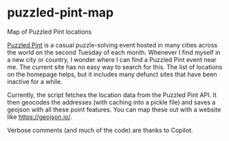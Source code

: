 # puzzled-pint-map
Map of Puzzled Pint locations

[Puzzled Pint](https://puzzledpint.com/) is a casual puzzle-solving event hosted in many cities across the world on the second Tuesday of each month. Whenever I find myself in a new city or country, I wonder where I can find a Puzzled Pint event near me. The current site has no easy way to search for this. The list of locations on the homepage helps, but it includes many defunct sites that have been inactive for a while.

Currently, the script fetches the location data from the Puzzled Pint API. It then geocodes the addresses (with caching into a pickle file) and saves a geojson with all these point features. You can map these out with a website like https://geojson.io/.

Verbose comments (and much of the code) are thanks to Copilot.